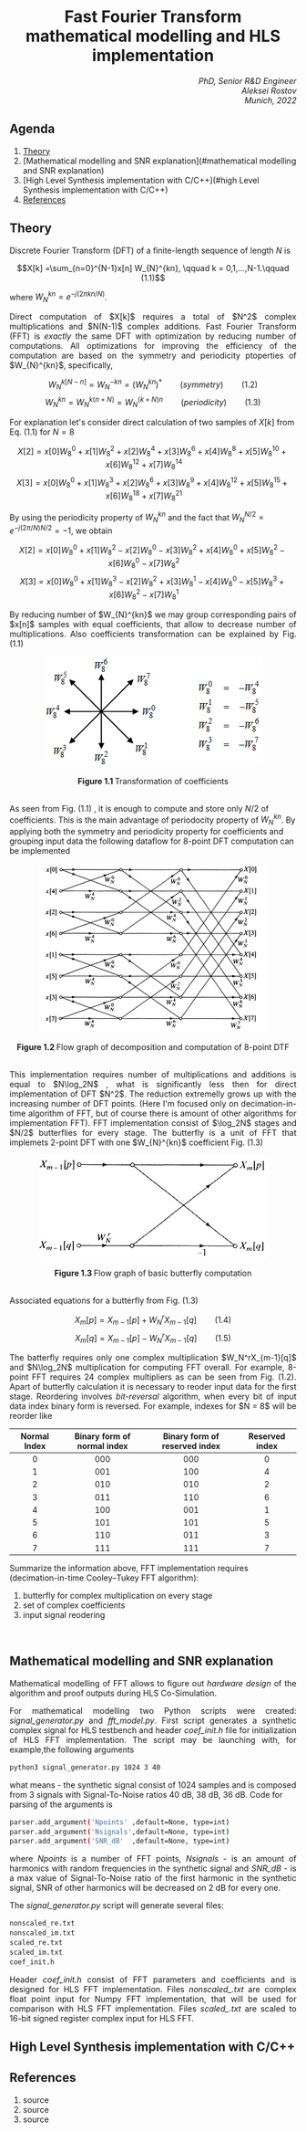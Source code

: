 
# <div align="center">Fast Fourier Transform mathematical modelling and HLS implementation</div>


<div align="right"> <i>PhD, Senior R&D Engineer </i></div>
<div align="right"> <i>Aleksei Rostov </i></div>
<div align="right"> <i>Munich, 2022</i> </div>

## Agenda
1. [Theory](#theory)
2. [Mathematical modelling and SNR explanation](#mathematical modelling and SNR explanation)
3. [High Level Synthesis implementation with C/C++](#high Level Synthesis implementation with C/C++)
4. [References](#references)




## Theory
Discrete Fourier Transform (DFT) of a finite-length sequence of length *N* is

$$X[k]  =\sum_{n=0}^{N-1}x[n] W_{N}^{kn}, \qquad k = 0,1,...,N-1.\qquad (1.1)$$

where $W_{N}^{kn} = e^{-j(2\pi kn/N)}$.

<p align="justify">
Direct computation of $X[k]$ requires a total of $N^2$ complex multiplications and $N(N-1)$ complex additions.
Fast Fourier Transform (FFT)  is <i>exactly</i> the same DFT with optimization by reducing number of computations.
All optimizations for improving the efficiency of the computation are based on the symmetry and periodicity ptoperties of   $W_{N}^{kn}$, specifically,

$$W_{N}^{k[N - n]} =W_{N}^{-kn} = (W_{N}^{kn})^* \qquad (symmetry ) \qquad (1.2)$$
$$W_{N}^{kn} =W_{N}^{k(n+N)} = W_{N}^{(k+N)n} \qquad (periodicity) \qquad (1.3)$$

For explanation let's consider direct calculation of two samples of  $X[k]$ from Eq. (1.1) for $N=8$

$$X[2]  =x[0] W_{8}^{0} + x[1] W_{8}^{2} + x[2] W_{8}^{4}+x[3] W_{8}^{6} + x[4] W_{8}^{8} + x[5] W_{8}^{10}+ x[6] W_{8}^{12} + x[7] W_{8}^{14} \qquad$$
$$X[3]  =x[0] W_{8}^{0} + x[1] W_{8}^{3} + x[2] W_{8}^{6}+x[3] W_{8}^{9} + x[4] W_{8}^{12} + x[5] W_{8}^{15}+ x[6] W_{8}^{18} + x[7] W_{8}^{21} \qquad$$

By using the periodicity property of   $W_{N}^{kn}$ and the fact that  $W_{N}^{N/2} =  e^{-j(2\pi/N)N/2}=-1$, we obtain

$$X[2]  =x[0] W_{8}^{0} + x[1] W_{8}^{2} - x[2] W_{8}^{0}-x[3] W_{8}^{2} + x[4] W_{8}^{0} + x[5] W_{8}^{2}- x[6] W_{8}^{0} - x[7] W_{8}^{2} \qquad$$
$$X[3]  =x[0] W_{8}^{0} + x[1] W_{8}^{3} - x[2] W_{8}^{2}+x[3] W_{8}^{1} - x[4] W_{8}^{0} - x[5] W_{8}^{3}+ x[6] W_{8}^{2} - x[7] W_{8}^{1} \qquad$$

<p align="justify">
By reducing number of $W_{N}^{kn}$ we may group corresponding pairs of $x[n]$  samples with equal coefficients, that allow to decrease number of multiplications. Also coefficients transformation can be explained by Fig. (1.1)

<p align="center">
  <img src="https://github.com/farbius/fft-hls-python/blob/main/doc/images/w_phasor.png" alt="w_phasor"/>
</p>

<div align="center">
<b>Figure 1.1 </b> Transformation of coefficients
</div>
<br/>

As seen from Fig. (1.1) , it is enough to compute and store only $N/2$ of coefficients. This is the main advantage of periodocity property of $W_{N}^{kn}$. By applying both the symmetry and periodicity property  for coefficients and grouping input data the following dataflow for 8-point DFT computation can be implemented

<p align="center">
  <img src="https://github.com/farbius/fft-hls-python/blob/main/doc/images/data_flow.png" alt="data_flow"/>
</p>

<div align="center">
<b>Figure 1.2 </b> Flow graph of decomposition and computation of 8-point DTF
</div>
<br/> 

<p align="justify">
This implementation requires number of multiplications and additions is equal  to $N\log_2N$ , what is significantly less then for direct implementation of DFT $N^2$. The reduction extremelly grows up with the increasing number of DFT points. (Here I'm focused only on decimation-in-time algorithm of FFT, but of course there is amount of other algorithms for implementation FFT).
FFT implementation consist of $\log_2N$ stages and $N/2$ butterflies for every stage. The butterfly is a unit of FFT that implemets 2-point DFT with  one  $W_{N}^{kn}$ coefficient  Fig. (1.3)

<p align="center">
  <img src="https://github.com/farbius/fft-hls-python/blob/main/doc/images/butterfly.png" alt="butterfly"/>
</p>

<div align="center">
<b>Figure 1.3 </b> Flow graph of basic butterfly computation
</div>
<br/> 

Associated equations for a butterfly from Fig. (1.3)

$$X_m[p] =X_{m-1}[p] + W_N^rX_{m-1}[q]  \qquad (1.4)$$
$$X_m[q] =X_{m-1}[p] - W_N^rX_{m-1}[q]  \qquad (1.5)$$

<p align="justify">
The batterfly requires only one complex multiplication $W_N^rX_{m-1}[q]$ and $N\log_2N$ multiplication for computing FFT overall. For example, 8-point FFT requires 24  complex multipliers as can be seen from Fig. (1.2).
Apart of butterfly calculation it is necessary to reoder input data for the first stage. 
Reordering involves <i>bit-reversal</i> algorithm, when every bit of input data index binary form is reversed. For example, indexes for  $N = 8$ will be reorder like

| Normal Index| Binary form of normal index |Binary form of reserved index|Reserved index|
| :-: | :-:| :-:| :-:|
| 0 | 000 | 000 | 0 |
| 1 | 001 | 100 | 4 |
| 2 | 010 | 010 | 2 |
| 3 | 011 | 110 | 6 |
| 4 | 100 | 001 | 1 |
| 5 | 101 | 101 | 5 |
| 6 | 110 | 011 | 3 |
| 7 | 111 | 111 | 7 |



Summarize the information above, FFT implementation requires (decimation-in-time Cooley–Tukey FFT algorithm):
1. butterfly for complex multiplication on every stage
1. set of complex coefficients
1. input signal reodering



<br/>


## Mathematical modelling and SNR explanation


<p align="justify">
Mathematical modelling of FFT allows to figure out <i>hardware design</i> of the algorithm and proof outputs during HLS Co-Simulation. 
<p align="justify">
For mathematical modelling two Python scripts were created: <i>signal_generator.py</i> and <i>fft_model.py</i>.  First script generates a synthetic complex signal for HLS testbench and header <i>coef_init.h</i> file for initialization of HLS FFT implementation. The script may be launching with, for example,the following arguments

 
```sh
python3 signal_generator.py 1024 3 40
```
what means - the synthetic signal consist of 1024 samples and is composed from 3 signals with Signal-To-Noise ratios 40 dB, 38 dB, 36 dB. 
Code for parsing of the arguments is 

```sh
parser.add_argument('Npoints' ,default=None, type=int)
parser.add_argument('Nsignals',default=None, type=int)
parser.add_argument('SNR_dB'  ,default=None, type=int)
```
<p align="justify">
where <i>Npoints</i>  is a number of FFT points, 
<i>Nsignals</i> - is an amount of harmonics with random frequencies in the synthetic signal and 
<i>SNR_dB</i> - is a max value of Signal-To-Noise ratio of the first harmonic in the synthetic signal, SNR of other harmonics will be decreased on 2 dB for every one.

The <i>signal_generator.py</i> script will generate several files:
```sh
nonscaled_re.txt  
nonscaled_im.txt
scaled_re.txt
scaled_im.txt
coef_init.h
```
<p align="justify">
Header <i>coef_init.h</i> consist of FFT parameters and coefficients and is designed for HLS FFT implementation. 
Files <i>nonscaled_.txt</i> are complex float point input for Numpy FFT implementation, that will be used for comparison with HLS FFT implementation. 
Files <i>scaled_.txt</i> are scaled to 16-bit signed register complex input for HLS FFT.



## High Level Synthesis implementation with C/C++





## References

1. source
2. source
3. source
